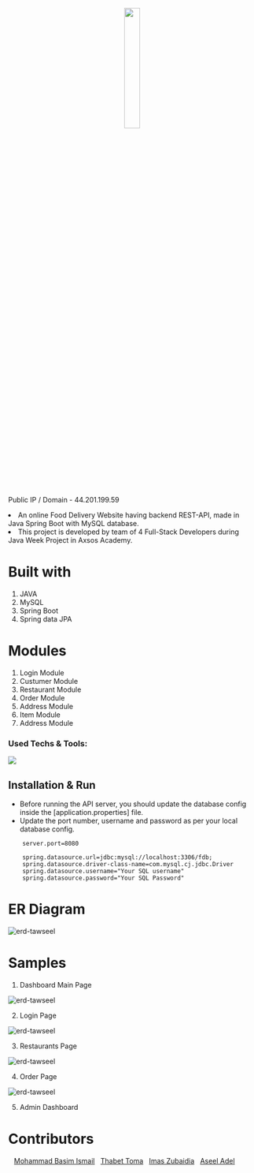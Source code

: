 
<p align="center">
 <img style="width:25%;" src="https://user-images.githubusercontent.com/110999043/203426158-38b5df47-e94f-42d5-9abd-d1e67eea6bbe.png"/>
<p align="center">

Public IP / Domain - 44.201.199.59
 
<li>An online Food Delivery Website having backend REST-API, made in Java Spring Boot with MySQL database.
<li> This project is developed by team of 4 Full-Stack Developers during Java Week Project in Axsos Academy.
 
 
# Built with
1. JAVA
2. MySQL 
3. Spring Boot
4. Spring data JPA


# Modules
1. Login Module
2. Custumer Module
3. Restaurant Module
4. Order Module
5. Address Module
6. Item Module
7. Address Module
 


### Used Techs & Tools:
<!-- language -->

[![](https://skillicons.dev/icons?i=java,spring,mysql,git,github)]()


## Installation & Run

* Before running the API server, you should update the database config inside the [application.properties] file. 
* Update the port number, username and password as per your local database config.

```
    server.port=8080

    spring.datasource.url=jdbc:mysql://localhost:3306/fdb;
    spring.datasource.driver-class-name=com.mysql.cj.jdbc.Driver
    spring.datasource.username="Your SQL username"
    spring.datasource.password="Your SQL Password"

```
 
 # ER Diagram
 ![erd-tawseel](https://user-images.githubusercontent.com/110999043/203430857-168739fb-7418-4660-8db8-10f263069012.png)
 
 
 # Samples
 
 1. Dashboard Main Page 

![erd-tawseel](https://user-images.githubusercontent.com/110999043/203430857-168739fb-7418-4660-8db8-10f263069012.png)
 
 2. Login Page 
 
 ![erd-tawseel](https://user-images.githubusercontent.com/110999043/203430857-168739fb-7418-4660-8db8-10f263069012.png)

 
 3. Restaurants Page
 
 ![erd-tawseel](https://user-images.githubusercontent.com/110999043/203430857-168739fb-7418-4660-8db8-10f263069012.png)

 
 4. Order Page 
 
 ![erd-tawseel](https://user-images.githubusercontent.com/110999043/203430857-168739fb-7418-4660-8db8-10f263069012.png)

 5. Admin Dashboard
 
 
 # Contributors
&nbsp;&nbsp;&nbsp;<a href="https://github.com/mohammadbismail">Mohammad Basim Ismail</a>&nbsp;&nbsp;&nbsp;<a href="https://github.com/thabet-toma">Thabet Toma</a>&nbsp;&nbsp;&nbsp;<a href="https://github.com/ImasZubaidia">Imas Zubaidia</a>&nbsp;&nbsp;&nbsp;<a href="https://github.com/aseeladel1">Aseel Adel</a>
<p align="center">
 
 
